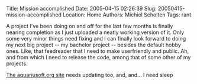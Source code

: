 Title: Mission accomplished
Date: 2005-04-15 02:26:39
Slug: 20050415-mission-accomplished
Location: Home
Authors: Michiel Scholten
Tags: rant

<p>A project I've been doing on and off for the last few months is finally nearing completion as I just uploaded a neatly working version of it. Only some very minor things need fixing and I can finally look forward to doing my next big project -- my bachelor project -- besides the default hobby ones. Like, that feedreader that I need to make userfriendly and public. Ah, and from which I need to release the code, among that of some other of my projects.</p>

<p><a href="/">The aquariusoft.org site</a> needs updating too, and, and... I need sleep</p>